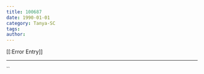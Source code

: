 ```yaml
---
title: 100687
date: 1990-01-01
category: Tanya-SC
tags: 
author: 
---
```


[[:Error Entry]]

---



``
